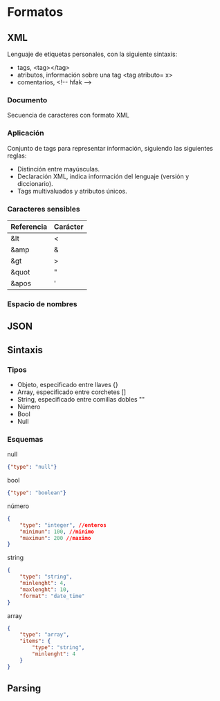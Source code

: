 # Formatos
## XML
Lenguaje de etiquetas personales, con la siguiente sintaxis:
- tags, \<tag>\</tag>
- atributos, información sobre una tag \<tag atributo= x>
- comentarios, \<!-- hfak --\>

### Documento
Secuencia de caracteres con formato XML
### Aplicación
Conjunto de tags para representar  información, siguiendo las siguientes reglas:
- Distinción entre mayúsculas.
- Declaración XML, indica información del lenguaje (versión y diccionario).
- Tags multivaluados y atributos únicos.

### Caracteres sensibles
| Referencia | Carácter |
| ---------- | -------- |
| \&lt       | <        |
| \&amp      | &        |
| \&gt       | >        |
| \&quot     | "        |
| \&apos     | '        | 

### Espacio de nombres


## JSON
## Sintaxis
### Tipos
- Objeto, especificado entre llaves {}
- Array, especificado entre corchetes \[\]
- String, especificado entre comillas dobles ""
- Número
- Bool
- Null

### Esquemas
null
```JSON
{"type": "null"}
```
bool
```JSON
{"type": "boolean"}
```
número
```JSON
{
	"type": "integer", //enteros
	"minimun": 100, //minimo
	"maximun": 200 //maximo
} 
```
string
```JSON
{
	"type": "string",
	"minlenght": 4,
	"maxlenght": 10,
	"format": "date_time"
}
```
array
```JSON
{
	"type": "array",
	"items": {
		"type": "string",
		"minlenght": 4
	}
}
```
## Parsing
